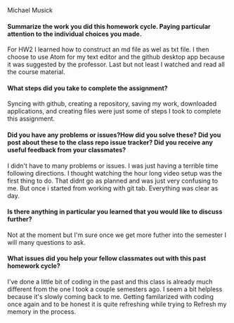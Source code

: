 Michael Musick


#### Summarize the work you did this homework cycle. Paying particular attention to the individual choices you made.

For HW2 I learned how to construct an md file as wel as txt file. I then choose to use Atom for my text editor and the github desktop app because it was suggested by the professor. Last but not least I watched and read all the course material.



#### What steps did you take to complete the assignment?

Syncing with github, creating a repository, saving my work, downloaded applications, and creating files were just some of steps I took to complete this assignment.


#### Did you have any problems or issues?How did you solve these? Did you post about these to the class repo issue tracker? Did you receive any useful feedback from your classmates?

I didn't have to many problems or issues. I was just having a terrible time following directions. I thought watching the hour long video setup was the first thing to do. That didnt go as planned and was just very confusing to me. But once i started from working with git tab. Everything was clear as day.


#### Is there anything in particular you learned that you would like to discuss further?

Not at the moment but I'm sure once we get more futher into the semester I will many questions to ask.


#### What issues did you help your fellow classmates out with this past homework cycle?

I've done a little bit of coding in the past and this class is already much different from the one I took a couple semesters ago. I seem a bit helpless because it's slowly coming back to me. Getting familarized with coding once again and to be honest it is quite refreshing while trying to Refresh my memory in the process.
